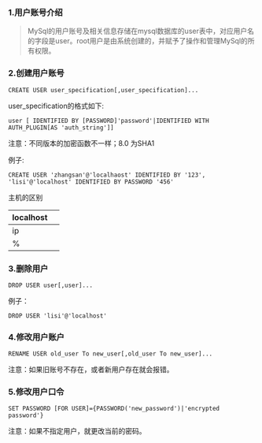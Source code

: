 ### 1.用户账号介绍

> MySql的用户账号及相关信息存储在mysql数据库的user表中，对应用户名的字段是user。root用户是由系统创建的，并赋予了操作和管理MySql的所有权限。

### 2.创建用户账号

```mysql
CREATE USER user_specification[,user_specification]...
```

user_specification的格式如下:

```mysql
user [ IDENTIFIED BY [PASSWORD]'password'|IDENTIFIED WITH AUTH_PLUGIN[AS 'auth_string']]
```

注意：不同版本的加密函数不一样；8.0 为SHA1

例子:

```mysql
CREATE USER 'zhangsan'@'localhaost' IDENTIFIED BY '123',
'lisi'@'localhost' IDENTIFIED BY PASSWORD '456'
```

主机的区别

| localhost |      |
| --------- | ---- |
| ip        |      |
| %         |      |

### 3.删除用户

```mysql
DROP USER user[,user]...
```

例子：

```mysql
DROP USER 'lisi'@'localhost'
```

### 4.修改用户账户

```mysql
RENAME USER old_user To new_user[,old_user To new_user]...
```

注意：如果旧账号不存在，或者新用户存在就会报错。

### 5.修改用户口令

```mysql
SET PASSWORD [FOR USER]={PASSWORD('new_password')|'encrypted password'}
```

注意：如果不指定用户，就更改当前的密码。

